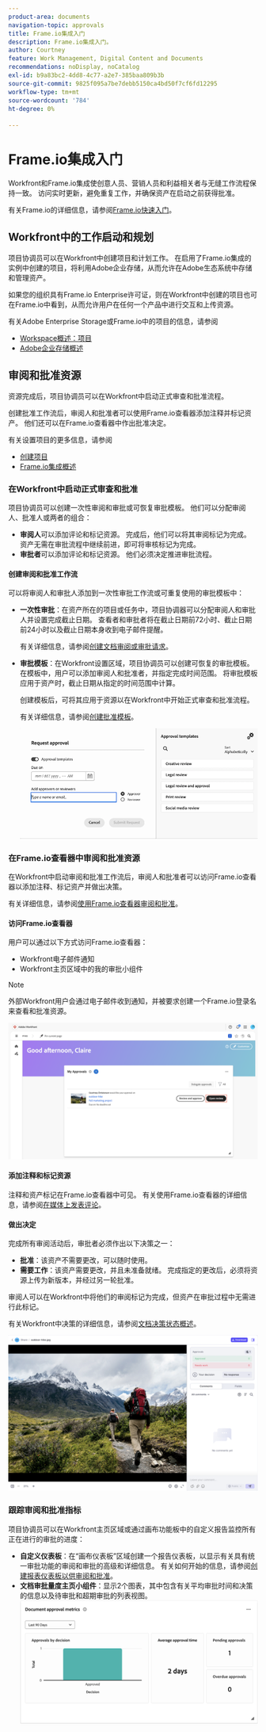 ```yaml
---
product-area: documents
navigation-topic: approvals
title: Frame.io集成入门
description: Frame.io集成入门。
author: Courtney
feature: Work Management, Digital Content and Documents
recommendations: noDisplay, noCatalog
exl-id: b9a83bc2-4dd8-4c77-a2e7-385baa809b3b
source-git-commit: 9825f095a7be7debb5150ca4bd50f7cf6fd12295
workflow-type: tm+mt
source-wordcount: '784'
ht-degree: 0%

---
```


# Frame.io集成入门

Workfront和Frame.io集成使创意人员、营销人员和利益相关者与无缝工作流程保持一致。 访问实时更新，避免重复工作，并确保资产在启动之前获得批准。

有关Frame.io的详细信息，请参阅[Frame.io快速入门](https://support.frame.io/en/collections/49298-getting-started)。

## Workfront中的工作启动和规划

项目协调员可以在Workfront中创建项目和计划工作。 在启用了Frame.io集成的实例中创建的项目，将利用Adobe企业存储，从而允许在Adobe生态系统中存储和管理资产。

如果您的组织具有Frame.io Enterprise许可证，则在Workfront中创建的项目也可在Frame.io中看到，从而允许用户在任何一个产品中进行交互和上传资源。

有关Adobe Enterprise Storage或Frame.io中的项目的信息，请参阅

* [Workspace概述：项目](https://help.frame.io/en/articles/9101001-workspace-overview#h_d9f8654895)
* [Adobe企业存储概述](/help/quicksilver/review-and-approve-work/esm-overview.md)

## 审阅和批准资源

资源完成后，项目协调员可以在Workfront中启动正式审查和批准流程。

创建批准工作流后，审阅人和批准者可以使用Frame.io查看器添加注释并标记资产。 他们还可以在Frame.io查看器中作出批准决定。

有关设置项目的更多信息，请参阅

* [创建项目](/help/quicksilver/manage-work/projects/create-projects/create-project.md)
* [Frame.io集成概述](/help/quicksilver/review-and-approve-work/native-integrations/frame-io/frame-int-overview.md)

### 在Workfront中启动正式审查和批准

项目协调员可以创建一次性审阅和审批或可恢复审批模板。 他们可以分配审阅人、批准人或两者的组合：

* **审阅人**&#x200B;可以添加评论和标记资源。 完成后，他们可以将其审阅标记为完成。 资产无需在审批流程中继续前进，即可将审核标记为完成。
* **审批者**&#x200B;可以添加评论和标记资源。 他们必须决定推进审批流程。

#### 创建审阅和批准工作流

可以将审阅人和审批人添加到一次性审批工作流或可重复使用的审批模板中：

* **一次性审批**：在资产所在的项目或任务中，项目协调器可以分配审阅人和审批人并设置完成截止日期。 查看者和审批者将在截止日期前72小时、截止日期前24小时以及截止日期本身收到电子邮件提醒。

  有关详细信息，请参阅[创建文档审阅或审批请求](/help/quicksilver/review-and-approve-work/document-reviews-and-approvals/manage-document-approvals/create-a-document-approval.md)。

* **审批模板**：在Workfront设置区域，项目协调员可以创建可恢复的审批模板。 在模板中，用户可以添加审阅人和批准者，并指定完成时间范围。 将审批模板应用于资产时，截止日期从指定的时间范围中计算。

  创建模板后，可将其应用于资源以在Workfront中开始正式审查和批准流程。

  有关详细信息，请参阅[创建批准模板](/help/quicksilver/review-and-approve-work/document-reviews-and-approvals/manage-document-approvals/create-approval-template.md)。


  ![分配模板](assets/assign-template.png)

### 在Frame.io查看器中审阅和批准资源

在Workfront中启动审阅和批准工作流后，审阅人和批准者可以访问Frame.io查看器以添加注释、标记资产并做出决策。

有关详细信息，请参阅[使用Frame.io查看器审阅和批准](/help/quicksilver/review-and-approve-work/document-reviews-and-approvals/review-with-frame.md)。

#### 访问Frame.io查看器

用户可以通过以下方式访问Frame.io查看器：

* Workfront电子邮件通知
* Workfront主页区域中的我的审批小组件

>[!NOTE]
>
>外部Workfront用户会通过电子邮件收到通知，并被要求创建一个Frame.io登录名来查看和批准资源。

![从主页打开帧查看器](assets/open-fio-viewwer.png)

#### 添加注释和标记资源

注释和资产标记在Frame.io查看器中可见。 有关使用Frame.io查看器的详细信息，请参阅[在媒体上发表评论](https://help.frame.io/en/articles/9105251-commenting-on-your-media)。

#### 做出决定

完成所有审阅活动后，审批者必须作出以下决策之一：

* **批准**：该资产不需要更改，可以随时使用。
* **需要工作**：该资产需要更改，并且未准备就绪。 完成指定的更改后，必须将资源上传为新版本，并经过另一轮批准。<!--is the same approval workflow automatically applied? Does the coordinator have to do anything to get the approval going? -->

审阅人可以在Workfront中将他们的审阅标记为完成，但资产在审批过程中无需进行此标记。

有关Workfront中决策的详细信息，请参阅[文档决策状态概述](/help/quicksilver/review-and-approve-work/document-reviews-and-approvals/manage-document-approvals/document-approval-status.md)。

![帧查看器和决策](assets/decision-fio.png)


### 跟踪审阅和批准指标

项目协调员可以在Workfront主页区域或通过画布功能板中的自定义报告监控所有正在进行的审批的进度：

* **自定义仪表板**：在“画布仪表板”区域创建一个报告仪表板，以显示有关具有统一审批功能的审阅和审批的高级和详细信息。 有关如何开始的信息，请参阅[创建报表仪表板以供审阅和批准](/help/quicksilver/review-and-approve-work/document-reviews-and-approvals/create-review-and-approval-dashboard.md)。
* **文档审批量度主页小组件**：显示2个图表，其中包含有关平均审批时间和决策的信息以及待审批和超期审批的列表视图。
  ![所有审批](assets/all-approvals.png)